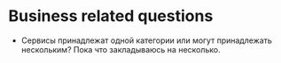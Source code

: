 # Business related questions

* Сервисы принадлежат одной категории или могут принадлежать нескольким?  Пока что закладываюсь на несколько.
